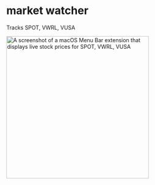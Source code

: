 # market watcher

Tracks SPOT, VWRL, VUSA

<img width="373" alt="A screenshot of a macOS Menu Bar extension that displays live stock prices for SPOT, VWRL, VUSA" src="https://github.com/user-attachments/assets/0d6a7f63-09d8-47f7-abce-521e54803aea">
